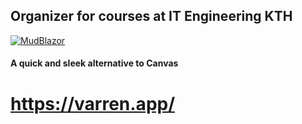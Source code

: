 ## Organizer for courses at IT Engineering KTH
[![MudBlazor](https://img.shields.io/badge/MudBlazor-v5.0.5-blue)](https://github.com/Garderoben/MudBlazor)

#### A quick and sleek alternative to Canvas

# https://varren.app/
